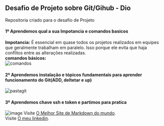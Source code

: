 ## Desafio de Projeto sobre Git/Gihub - Dio
Repositoria criado para o desafio de Projeto

#### 1º Aprendemos qual a sua Impotancia e comandos basicos  
**Impotancia:** É essencial em quase todos os projetos realizados em equipes que geralmente trabalham em paralelo. Isso porque ele evita que haja conflitos entre as alterações realizadas.  
**comandos básicos:**  
![comandos](https://user-images.githubusercontent.com/102634725/177383993-f7969f86-1a7d-442f-98c9-b1ba2bf6e299.jpeg)  
#### 2º Aprendemos instalação e tópicos fundamentais para aprender funcionamento do Git(ADD, deltetar e up)
![pastagit](https://user-images.githubusercontent.com/102634725/177385997-dab7bf49-29e4-4167-9784-52cf8d0fe11d.jpeg)
#### 3º Aprendemos chave ssh e token e partimos para pratica
![image](https://user-images.githubusercontent.com/102634725/177386377-5f48d8e5-572d-46e9-a7cf-c2d196abeca8.png)
Visite [O Melhor Site de Markdown do mundo](https://markdown.net.br).  
Visite [O meu linkedin](https://www.linkedin.com/in/gabrielalv3s/).
